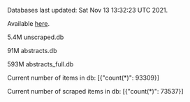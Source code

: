 Databases last updated: Sat Nov 13 13:32:23 UTC 2021. 

Available [here](https://github.com/cbeauhilton/ash-db/releases).

5.4M	unscraped.db

91M	abstracts.db

593M	abstracts_full.db

Current number of items in db:
[{"count(*)": 93309}]

Current number of scraped items in db:
[{"count(*)": 73537}]
